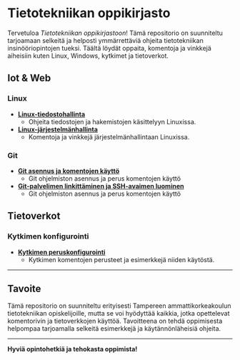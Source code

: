 # Tietotekniikan oppikirjasto

Tervetuloa *Tietotekniikan oppikirjastoon*! Tämä repositorio on suunniteltu tarjoamaan selkeitä ja helposti ymmärrettäviä ohjeita tietotekniikan insinööriopintojen tueksi. Täältä löydät oppaita, komentoja ja vinkkejä aiheisiin kuten Linux, Windows, kytkimet ja tietoverkot.

## Iot & Web

### Linux
- **[Linux-tiedostohallinta](Linux_tiedostohallinta.md)**
  - Ohjeita tiedostojen ja hakemistojen käsittelyyn Linuxissa.
- **[Linux-järjestelmänhallinta](Linux_jarjestelmahallinta.md)**
  - Komentoja ja vinkkejä järjestelmänhallintaan Linuxissa.

### Git
- **[Git asennus ja komentojen käyttö](Git_asennus_ja_kaytto.md)**
    - Git ohjelmiston asennus ja perus komentojen käyttö
- **[Git-palvelimen linkittäminen ja SSH-avaimen luominen](Git_Remote_ja_SSH.md)**
    - Git ohjelmiston asennus ja perus komentojen käyttö

## Tietoverkot

### Kytkimen konfigurointi
- **[Kytkimen peruskonfigurointi](Kytkimen_konfigurointi.md)**
  - Kytkimen komentojen perusteet ja esimerkkejä niiden käytöstä.

---

## Tavoite
Tämä repositorio on suunniteltu erityisesti Tampereen ammattikorkeakoulun tietotekniikan opiskelijoille, mutta se voi hyödyttää kaikkia, jotka opettelevat komentorivin ja tietoverkkojen käyttöä. Tavoitteena on tehdä oppimisesta helpompaa tarjoamalla selkeitä esimerkkejä ja käytännönläheisiä ohjeita.

---

<!---## Contribuutio
Jos haluat lisätä uusia ohjeita tai parannuksia olemassa olevaan sisältöön, olet tervetullut tekemään pull requestin tai avaamaan uuden issue-ehdotuksen.-->

**Hyviä opintohetkiä ja tehokasta oppimista!**
